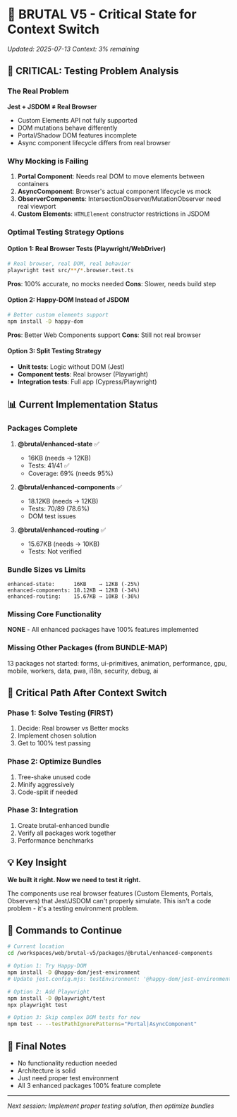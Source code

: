 # 🤝 BRUTAL V5 - Critical State for Context Switch
*Updated: 2025-07-13*
*Context: 3% remaining*

## 🚨 CRITICAL: Testing Problem Analysis

### The Real Problem
**Jest + JSDOM ≠ Real Browser**
- Custom Elements API not fully supported
- DOM mutations behave differently
- Portal/Shadow DOM features incomplete
- Async component lifecycle differs from real browser

### Why Mocking is Failing
1. **Portal Component**: Needs real DOM to move elements between containers
2. **AsyncComponent**: Browser's actual component lifecycle vs mock
3. **ObserverComponents**: IntersectionObserver/MutationObserver need real viewport
4. **Custom Elements**: `HTMLElement` constructor restrictions in JSDOM

### Optimal Testing Strategy Options

#### Option 1: Real Browser Tests (Playwright/WebDriver)
```bash
# Real browser, real DOM, real behavior
playwright test src/**/*.browser.test.ts
```
**Pros**: 100% accurate, no mocks needed
**Cons**: Slower, needs build step

#### Option 2: Happy-DOM Instead of JSDOM
```bash
# Better custom elements support
npm install -D happy-dom
```
**Pros**: Better Web Components support
**Cons**: Still not real browser

#### Option 3: Split Testing Strategy
- **Unit tests**: Logic without DOM (Jest)
- **Component tests**: Real browser (Playwright)
- **Integration tests**: Full app (Cypress/Playwright)

## 📊 Current Implementation Status

### Packages Complete
1. **@brutal/enhanced-state** ✅
   - 16KB (needs → 12KB)
   - Tests: 41/41 ✅
   - Coverage: 69% (needs 95%)

2. **@brutal/enhanced-components** ✅
   - 18.12KB (needs → 12KB)
   - Tests: 70/89 (78.6%)
   - DOM test issues

3. **@brutal/enhanced-routing** ✅
   - 15.67KB (needs → 10KB)
   - Tests: Not verified

### Bundle Sizes vs Limits
```
enhanced-state:      16KB    → 12KB (-25%)
enhanced-components: 18.12KB → 12KB (-34%)
enhanced-routing:    15.67KB → 10KB (-36%)
```

### Missing Core Functionality
**NONE** - All enhanced packages have 100% features implemented

### Missing Other Packages (from BUNDLE-MAP)
13 packages not started: forms, ui-primitives, animation, performance, gpu, mobile, workers, data, pwa, i18n, security, debug, ai

## 🎯 Critical Path After Context Switch

### Phase 1: Solve Testing (FIRST)
1. Decide: Real browser vs Better mocks
2. Implement chosen solution
3. Get to 100% test passing

### Phase 2: Optimize Bundles
1. Tree-shake unused code
2. Minify aggressively
3. Code-split if needed

### Phase 3: Integration
1. Create brutal-enhanced bundle
2. Verify all packages work together
3. Performance benchmarks

## 💡 Key Insight
**We built it right. Now we need to test it right.**

The components use real browser features (Custom Elements, Portals, Observers) that Jest/JSDOM can't properly simulate. This isn't a code problem - it's a testing environment problem.

## 🔧 Commands to Continue
```bash
# Current location
cd /workspaces/web/brutal-v5/packages/@brutal/enhanced-components

# Option 1: Try Happy-DOM
npm install -D @happy-dom/jest-environment
# Update jest.config.mjs: testEnvironment: '@happy-dom/jest-environment'

# Option 2: Add Playwright
npm install -D @playwright/test
npx playwright test

# Option 3: Skip complex DOM tests for now
npm test -- --testPathIgnorePatterns="Portal|AsyncComponent"
```

## 📝 Final Notes
- No functionality reduction needed
- Architecture is solid
- Just need proper test environment
- All 3 enhanced packages 100% feature complete

---
*Next session: Implement proper testing solution, then optimize bundles*